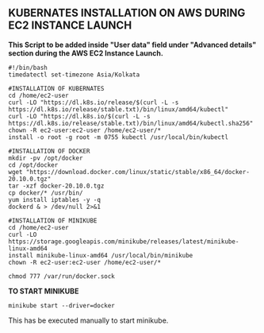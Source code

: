## KUBERNATES INSTALLATION ON AWS DURING EC2 INSTANCE LAUNCH
**This Script to be added inside "User data" field under "Advanced details" section during the AWS EC2 Instance Launch.**

```
#!/bin/bash
timedatectl set-timezone Asia/Kolkata

#INSTALLATION OF KUBERNATES
cd /home/ec2-user
curl -LO "https://dl.k8s.io/release/$(curl -L -s https://dl.k8s.io/release/stable.txt)/bin/linux/amd64/kubectl"
curl -LO "https://dl.k8s.io/$(curl -L -s https://dl.k8s.io/release/stable.txt)/bin/linux/amd64/kubectl.sha256"
chown -R ec2-user:ec2-user /home/ec2-user/*
install -o root -g root -m 0755 kubectl /usr/local/bin/kubectl

#INSTALLATION OF DOCKER
mkdir -pv /opt/docker
cd /opt/docker
wget "https://download.docker.com/linux/static/stable/x86_64/docker-20.10.0.tgz"
tar -xzf docker-20.10.0.tgz
cp docker/* /usr/bin/
yum install iptables -y -q
dockerd & > /dev/null 2>&1

#INSTALLATION OF MINIKUBE
cd /home/ec2-user
curl -LO https://storage.googleapis.com/minikube/releases/latest/minikube-linux-amd64
install minikube-linux-amd64 /usr/local/bin/minikube
chown -R ec2-user:ec2-user /home/ec2-user/*

chmod 777 /var/run/docker.sock
```

**TO START MINIKUBE**
```
minikube start --driver=docker
```
This has be executed manually to start minikube.
